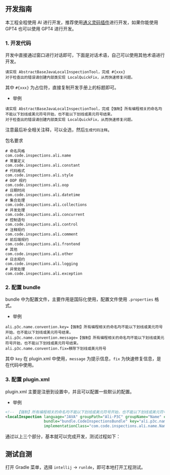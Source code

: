 ## 开发指南

本工程全程使用 AI 进行开发，推荐使用[通义灵码插件](https://tongyi.aliyun.com/lingma/download)进行开发，如果你能使用 GPT4 也可以使用 GPT4 进行开发。

### 1. 开发代码
开发中直接通过窗口进行对话即可，下面是对话术语，自己可以使用其他术语进行开发。

```text
请实现 AbstractBaseJavaLocalInspectionTool，完成 #{xxx}
对于检查出的错误请创建内部类实现 LocalQuickFix，从而快速修复问题。
```
其中 `#{xxx}` 为占位符，直接复制开发手册上的标题即可。

- 举例

```text
请实现 AbstractBaseJavaLocalInspectionTool，完成【强制】所有编程相关的命名均不能以下划线或美元符号开始，也不能以下划线或美元符号结束。
对于检查出的错误请创建内部类实现 LocalQuickFix，从而快速修复问题。
```

注意最后补全相关注释，可以全选，然后`生成代码注释`。

包名要求
```text
# 命名风格
com.code.inspections.ali.name
# 常量定义
com.code.inspections.ali.constant
# 代码格式
com.code.inspections.ali.style
# OOP 规约
com.code.inspections.ali.oop
# 日期时间
com.code.inspections.ali.datetime
# 集合处理
com.code.inspections.ali.collections
# 并发处理
com.code.inspections.ali.concurrent
# 控制语句
com.code.inspections.ali.control
# 注释规约
com.code.inspections.ali.comment
# 前后端规约
com.code.inspections.ali.frontend
# 其他
com.code.inspections.ali.other
# 日志规约
com.code.inspections.ali.logging
# 异常处理
com.code.inspections.ali.exception
```

### 2. 配置 bundle
bundle 中为配置文件，主要作用是国际化使用，配置文件使用 `.properties` 格式。

- 举例
```properties
ali.p3c.name.convention.key=【强制】所有编程相关的命名均不能以下划线或美元符号开始，也不能以下划线或美元符号结束。
ali.p3c.name.convention.message=【强制】所有编程相关的命名均不能以下划线或美元符号开始，也不能以下划线或美元符号结束。
ali.p3c.name.convention.fix=移除下划线或美元符号
```
其中 `key` 在 plugin.xml 中使用，`message` 为提示信息，`fix` 为快速修复信息，是在代码中使用。

### 3. 配置 plugin.xml
plugin.xml 主要是注册到设置中，并且可以配置一些默认的配置。

- 举例
```xml
<!-- 【强制】所有编程相关的命名均不能以下划线或美元符号开始，也不能以下划线或美元符号结束。 -->
<localInspection language="JAVA" groupPath="Ali-P3C" groupName="Name" enabledByDefault="true" level="ERROR"
                 bundle="bundle.CodeInspectionsBundle" key="ali.p3c.name.convention.key"
                 implementationClass="com.code.inspections.ali.name.NamingConventionInspection"/>
```

通过以上三个部分，基本就可以完成开发，测试过程如下：

## 测试自测
打开 Gradle 菜单，选择 `intellij` -> `runlde`，即可本地打开工程测试。